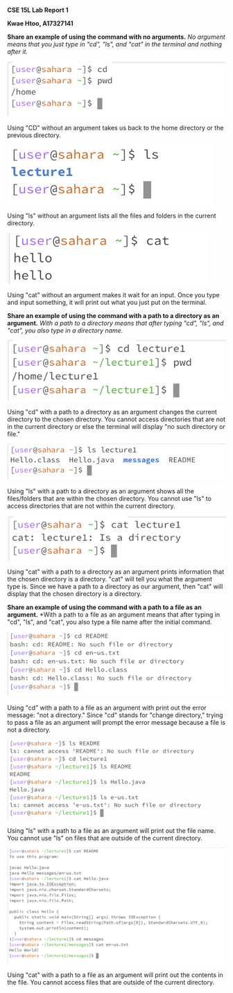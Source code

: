 **CSE 15L Lab Report 1**

**Kwae Htoo, A17327141**

**Share an example of using the command with no arguments.**
*No argument means that you just type in "cd", "ls", and "cat" in the terminal and nothing after it.*

![Image](1.png)

Using "CD" without an argument takes us back to the home directory or the previous directory.

![Image](2.png)

Using "ls" without an argument lists all the files and folders in the current directory.

![Image](3.png)

Using "cat" without an argument makes it wait for an input. Once you type and input something, it will print out what you just put on the terminal.

**Share an example of using the command with a path to a directory as an argument.**
*With a path to a directory means that after typing "cd", "ls", and "cat", you also type in a directory name.*

![Image](4.png)

Using  "cd" with a path to a directory as an argument changes the current directory to the chosen directory. You cannot access directories that are not in the current directory or else the terminal will display "no such directory or file."

![Image](5.png)

Using "ls" with a path to a directory as an argument shows all the files/folders that are within the chosen directory. You cannot use "ls" to access directories that are not within the current directory.

![Image](6.png)

Using "cat" with a path to a directory as an argument prints information that the chosen directory is a directory. "cat" will tell you what the argument type is. Since we have a path to a directory as our argument, then "cat" will display that the chosen directory is a directory.

**Share an example of using the command with a path to a file as an argument.**
*With a path to a file as an argument means that after typing in "cd", "ls", and "cat", you also type a file name after the initial command.

![Image](7.png)

Using "cd" with a path to a file as an argument with print out the error message: "not a directory." Since "cd" stands for "change directory," trying to pass a file as an argument will prompt the error message because a file is not a directory.

![Image](8.png)

Using "ls" with a path to a file as an argument will print out the file name. You cannot use "ls" on files that are outside of the current directory.

![Image](9.png)

Using "cat" with a path to a file as an argument will print out the contents in the file. You cannot access files that are outside of the current directory.
